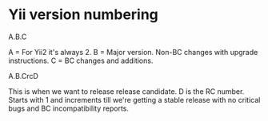 Yii version numbering
=====================

A.B.C

A = For Yii2 it's always 2.
B = Major version. Non-BC changes with upgrade instructions.
C = BC changes and additions.

A.B.CrcD

This is when we want to release release candidate. D is the RC number. Starts with 1 and increments till we're getting a stable release with no critical bugs and BC incompatibility reports.